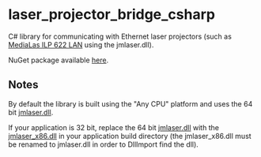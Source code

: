 # laser_projector_bridge_csharp
C# library for communicating with Ethernet laser projectors (such as [MediaLas ILP 622 LAN](http://www.medialas-industrial.de/ilp622-laserprojektor.html?&L=1) using the jmlaser.dll).

NuGet package available [here](https://www.nuget.org/packages/LaserProjectorBridge).


## Notes

By default the library is built using the "Any CPU" platform and uses the 64 bit [jmlaser.dll](LaserProjectorBridge/jmlaser.dll?raw=true).

If your application is 32 bit, replace the 64 bit [jmlaser.dll](LaserProjectorBridge/jmlaser.dll?raw=true) with the [jmlaser_x86.dll](LaserProjectorBridge/jmlaser_x86.dll?raw=true) in your application build directory (the jmlaser_x86.dll must be renamed to jmlaser.dll in order to DllImport find the dll).
